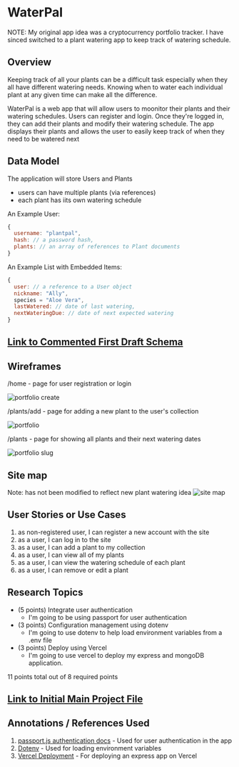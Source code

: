 # WaterPal
NOTE: My original app idea was a cryptocurrency portfolio tracker. I have sinced switched to a plant watering app to keep track of watering schedule.

## Overview

Keeping track of all your plants can be a difficult task especially when they all have different watering needs. Knowing when to water each individual plant at any given time can make all the difference.

WaterPal is a web app that will allow users to moonitor their plants and their watering schedules. Users can register and login. Once they're logged in, they can add their plants and modify their watering schedule. The app displays their plants and allows the user to easily keep track of when they need to be watered next


## Data Model

The application will store Users and Plants

* users can have multiple plants (via references)
* each plant has iits own watering schedule

An Example User:

```javascript
{
  username: "plantpal",
  hash: // a password hash,
  plants: // an array of references to Plant documents
}
```

An Example List with Embedded Items:

```javascript
{
  user: // a reference to a User object
  nickname: "Ally",
  species = "Aloe Vera",
  lastWatered: // date of last watering,
  nextWateringDue: // date of next expected watering
}
```


## [Link to Commented First Draft Schema](db.js) 


## Wireframes

/home - page for user registration or login

![portfolio create](documentation/Portfoliocreate.png)

/plants/add - page for adding a new plant to the user's collection

![portfolio](documentation/Portfolio.png)

/plants - page for showing all plants and their next watering dates

![portfolio slug](documentation/Portfolio_slug.png)

## Site map
Note: has not been modified to reflect new plant watering idea
![site map](documentation/Site_map.png)

## User Stories or Use Cases

1. as non-registered user, I can register a new account with the site
2. as a user, I can log in to the site
3. as a user, I can add a plant to my collection
4. as a user, I can view all of my plants
5. as a user, I can view the watering schedule of each plant
6. as a user, I can remove or edit a plant

## Research Topics

* (5 points) Integrate user authentication
    * I'm going to be using passport for user authentication
* (3 points) Configuration management using dotenv
    * I'm going to use dotenv to help load environment variables from a .env file
* (3 points) Deploy using Vercel
    * I'm going to use vercel to deploy my express and mongoDB application.

11 points total out of 8 required points 


## [Link to Initial Main Project File](app.js) 

## Annotations / References Used

1. [passport.js authentication docs](http://passportjs.org/docs) - Used for user authentication in the app
2. [Dotenv](https://www.npmjs.com/package/dotenv) - Used for loading environment variables
3. [Vercel Deployment](https://vercel.com/guides/using-express-with-vercel#standalone-express) - For deploying an express app on Vercel

